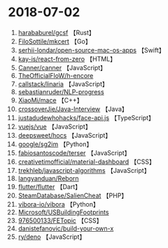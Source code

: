 # 2018-07-02

1. [harababurel/gcsf](https://github.com/harababurel/gcsf) 【Rust】
2. [FiloSottile/mkcert](https://github.com/FiloSottile/mkcert) 【Go】
3. [serhii-londar/open-source-mac-os-apps](https://github.com/serhii-londar/open-source-mac-os-apps) 【Swift】
4. [kay-is/react-from-zero](https://github.com/kay-is/react-from-zero) 【HTML】
5. [Canner/canner](https://github.com/Canner/canner) 【JavaScript】
6. [TheOfficialFloW/h-encore](https://github.com/TheOfficialFloW/h-encore) 
7. [callstack/linaria](https://github.com/callstack/linaria) 【JavaScript】
8. [sebastianruder/NLP-progress](https://github.com/sebastianruder/NLP-progress) 
9. [XiaoMi/mace](https://github.com/XiaoMi/mace) 【C++】
10. [crossoverJie/Java-Interview](https://github.com/crossoverJie/Java-Interview) 【Java】
11. [justadudewhohacks/face-api.js](https://github.com/justadudewhohacks/face-api.js) 【TypeScript】
12. [vuejs/vue](https://github.com/vuejs/vue) 【JavaScript】
13. [deepsweet/hocs](https://github.com/deepsweet/hocs) 【JavaScript】
14. [google/sg2im](https://github.com/google/sg2im) 【Python】
15. [fabiosantoscode/terser](https://github.com/fabiosantoscode/terser) 【JavaScript】
16. [creativetimofficial/material-dashboard](https://github.com/creativetimofficial/material-dashboard) 【CSS】
17. [trekhleb/javascript-algorithms](https://github.com/trekhleb/javascript-algorithms) 【JavaScript】
18. [langyanduan/Reborn](https://github.com/langyanduan/Reborn) 
19. [flutter/flutter](https://github.com/flutter/flutter) 【Dart】
20. [SteamDatabase/SalienCheat](https://github.com/SteamDatabase/SalienCheat) 【PHP】
21. [vibora-io/vibora](https://github.com/vibora-io/vibora) 【Python】
22. [Microsoft/USBuildingFootprints](https://github.com/Microsoft/USBuildingFootprints) 
23. [976500133/FETopic](https://github.com/976500133/FETopic) 【CSS】
24. [danistefanovic/build-your-own-x](https://github.com/danistefanovic/build-your-own-x) 
25. [ry/deno](https://github.com/ry/deno) 【JavaScript】
